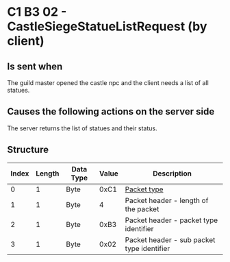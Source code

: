 # C1 B3 02 - CastleSiegeStatueListRequest (by client)

## Is sent when

The guild master opened the castle npc and the client needs a list of all statues.

## Causes the following actions on the server side

The server returns the list of statues and their status.

## Structure

| Index | Length | Data Type | Value | Description |
|-------|--------|-----------|-------|-------------|
| 0 | 1 |   Byte   | 0xC1  | [Packet type](PacketTypes.md) |
| 1 | 1 |    Byte   |   4   | Packet header - length of the packet |
| 2 | 1 |    Byte   | 0xB3  | Packet header - packet type identifier |
| 3 | 1 |    Byte   | 0x02  | Packet header - sub packet type identifier |